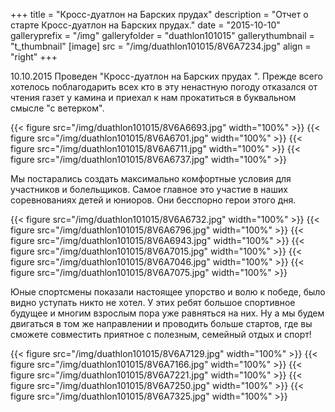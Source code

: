+++
title = "Кросс-дуатлон на Барских прудах"
description = "Отчет о старте Кросс-дуатлон на Барских прудах."
date = "2015-10-10"
galleryprefix = "/img"
galleryfolder = "duathlon101015"
gallerythumbnail = "t_thumbnail"
[image]
    src = "/img/duathlon101015/8V6A7234.jpg"
    align = "right"
+++

10.10.2015 Проведен "Кросс-дуатлон на Барских прудах ". Прежде всего хотелось поблагодарить всех кто в эту ненастную погоду отказался от чтения газет у камина и приехал к нам прокатиться в буквальном смысле "с ветерком". 

{{< figure src="/img/duathlon101015/8V6A6693.jpg" width="100%" >}}
{{< figure src="/img/duathlon101015/8V6A6701.jpg" width="100%" >}}
{{< figure src="/img/duathlon101015/8V6A6711.jpg" width="100%" >}}
{{< figure src="/img/duathlon101015/8V6A6737.jpg" width="100%" >}}

Мы постарались создать максимально комфортные условия для участников и болельщиков. Самое главное это участие в  наших соревнованиях детей и юниоров. Они бесспорно герои этого дня. 

{{< figure src="/img/duathlon101015/8V6A6732.jpg" width="100%" >}}
{{< figure src="/img/duathlon101015/8V6A6796.jpg" width="100%" >}}
{{< figure src="/img/duathlon101015/8V6A6943.jpg" width="100%" >}}
{{< figure src="/img/duathlon101015/8V6A7015.jpg" width="100%" >}}
{{< figure src="/img/duathlon101015/8V6A7046.jpg" width="100%" >}}
{{< figure src="/img/duathlon101015/8V6A7075.jpg" width="100%" >}}

Юные спортсмены показали настоящее упорство и волю к победе, было видно уступать никто не хотел. У этих ребят большое спортивное будущее и многим взрослым пора уже равняться на них. Ну а мы будем двигаться  в том же направлении и проводить  больше стартов, где вы сможете совместить приятное с полезным, семейный отдых и спорт!

{{< figure src="/img/duathlon101015/8V6A7129.jpg" width="100%" >}}
{{< figure src="/img/duathlon101015/8V6A7166.jpg" width="100%" >}}
{{< figure src="/img/duathlon101015/8V6A7221.jpg" width="100%" >}}
{{< figure src="/img/duathlon101015/8V6A7250.jpg" width="100%" >}}
{{< figure src="/img/duathlon101015/8V6A7325.jpg" width="100%" >}}

<!---
{{< gallery title="Дуатлон на Барских прудах" >}}
{{% galleryimage file="8V6A6693.jpg" size="1200x800" caption="" copyrightHolder="" %}}
{{% galleryimage file="8V6A6701.jpg" size="1200x800" caption="" copyrightHolder="" %}}
{{% galleryimage file="8V6A6711.jpg" size="1200x800" caption="" copyrightHolder="" %}}
{{% galleryimage file="8V6A6732.jpg" size="1200x800" caption="" copyrightHolder="" %}}
{{% galleryimage file="8V6A6737.jpg" size="1200x800" caption="" copyrightHolder="" %}}
{{% galleryimage file="8V6A6796.jpg" size="1200x800" caption="" copyrightHolder="" %}}
{{% galleryimage file="8V6A6943.jpg" size="1200x800" caption="" copyrightHolder="" %}}
{{% galleryimage file="8V6A7015.jpg" size="1200x800" caption="" copyrightHolder="" %}}
{{% galleryimage file="8V6A7046.jpg" size="1200x800" caption="" copyrightHolder="" %}}
{{% galleryimage file="8V6A7075.jpg" size="1200x800" caption="" copyrightHolder="" %}}
{{% galleryimage file="8V6A7129.jpg" size="1200x800" caption="" copyrightHolder="" %}}
{{% galleryimage file="8V6A7166.jpg" size="1200x800" caption="" copyrightHolder="" %}}
{{% galleryimage file="8V6A7221.jpg" size="1200x800" caption="" copyrightHolder="" %}}
{{% galleryimage file="8V6A7250.jpg" size="1200x800" caption="" copyrightHolder="" %}}
{{< /gallery >}}

{{% galleryinit %}}

-->